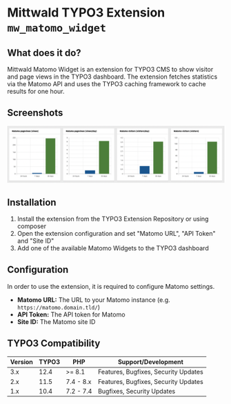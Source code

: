 
# Mittwald TYPO3 Extension ``mw_matomo_widget``

## What does it do?

Mittwald Matomo Widget is an extension for TYPO3 CMS to show visitor and page views in the TYPO3 dashboard.
The extension fetches statistics via the Matomo API and uses the TYPO3 caching framework to cache results
for one hour.

## Screenshots

![Screenshot of the dashboard widgets](Documentation/Images/mw-matomo-widget.png "Screenshot of the dashboard widgets")

## Installation

1) Install the extension from the TYPO3 Extension Repository or using composer
2) Open the extension configuration and set "Matomo URL", "API Token" and "Site ID"
3) Add one of the available Matomo Widgets to the TYPO3 dashboard 

## Configuration

In order to use the extension, it is required to configure Matomo settings.

* **Matomo URL:** The URL to your Matomo instance (e.g. `https://matomo.domain.tld/`)
* **API Token:** The API token for Matomo
* **Site ID:** The Matomo site ID

## TYPO3 Compatibility

| Version | TYPO3 | PHP       | Support/Development                  |
|---------|-------|-----------|--------------------------------------|
| 3.x     | 12.4  | >= 8.1    | Features, Bugfixes, Security Updates |
| 2.x     | 11.5  | 7.4 - 8.x | Features, Bugfixes, Security Updates |
| 1.x     | 10.4  | 7.2 - 7.4 | Bugfixes, Security Updates           |
